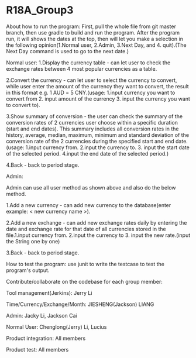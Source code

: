 # R18A_Group3

About how to run the program:
First, pull the whole file from git master branch, then use gradle to build and run the program.
After the program run, it will shows the dates at the top, then will let you make a selection in the following opinion(1.Normal user, 2.Admin, 3.Next Day, and 4. quit).(The Next Day command is used to go to the next date.)


Normal user:
1.Display the currency table - can let user to check the exchange rates between 4 most popular currencies as a table.

2.Convert the currency - can let user to select the currency to convert, while user enter the amount of the currency they want to convert, the result in this format e.g. 1 AUD = 5 CNY.(usage: 1.input currency you want to convert from 2. input amount of the currency 3. input the currency you want to convert to).

3.Show summary of conversion - the user can check the summary of the conversion rates of 2 currencies user choose within a specific duration (start and end dates). This summary includes all conversion rates in the history, average, median, maximum, minimum and standard deviation of the conversion rate of the 2 currencies during the specified start and end date. (usage: 1.input currency from. 2.input the currency to. 3. input the start date of the selected period. 4.input the end date of the selected period.)

4.Back - back to period stage.

Admin:

Admin can use all user method as shown above and also do the below method.

1.Add a new currency - can add new currency to the database(enter example: < new currency name >).

2.Add a new exchange - can add new exchange rates daily by entering the date and exchange rate for that date of all currencies stored in the file.1.input currency from. 2.input the currency to 3. input the new rate.(input the String one by one)

3.Back - back to period stage.



How to test the program:
use junit to write the testcase to test the program's output.

Contribute/collaborate on the codebase for each group member:

Tool management(Jerkins): Jerry Li

Time/Currency/Exchange/Month: JIESHENG(Jackson) LIANG

Admin: Jacky Li, Jackson Cai

Normal User: Chenglong(Jerry) Li, Lucius

Product integration: All members

Product test: All members

